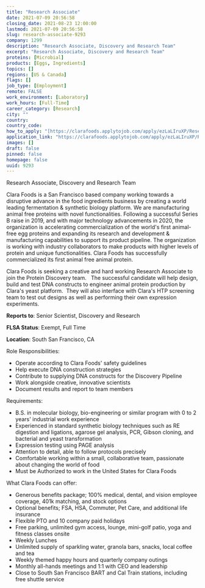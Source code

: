 ```yaml
---
title: "Research Associate"
date: 2021-07-09 20:56:58
closing_date: 2021-08-23 12:00:00
lastmod: 2021-07-09 20:56:58
slug: research-associate-9293
company: 1299
description: "Research Associate, Discovery and Research Team"
excerpt: "Research Associate, Discovery and Research Team"
proteins: [Microbial]
products: [Eggs, Ingredients]
topics: []
regions: [US & Canada]
flags: []
job_type: [Employment]
remote: FALSE
work_environment: [Laboratory]
work_hours: [Full-Time]
career_category: [Research]
city: ""
country: 
country_code: 
how_to_apply: "[https://clarafoods.applytojob.com/apply/ezLaLIruXP/Research-Associate-D...](https://clarafoods.applytojob.com/apply/ezLaLIruXP/Research-Associate-Discovery-And-Research?source=proteinreport)"
application_link: "https://clarafoods.applytojob.com/apply/ezLaLIruXP/Research-Associate-Discovery-And-Research?source=proteinreport"
images: []
draft: false
pinned: false
homepage: false
uuid: 9293
---
```

Research Associate, Discovery and Research Team

Clara Foods is a San Francisco based company working towards a
disruptive advance in the food ingredients business by creating a world
leading fermentation & synthetic biology platform. We are manufacturing
animal free proteins with novel functionalities. Following a successful
Series B raise in 2019, and with major technology advancements in 2020,
the organization is accelerating commercialization of the world\'s first
animal-free egg proteins and expanding its research and development &
manufacturing capabilities to support its product pipeline. The
organization is working with industry collaborators to make products
with higher levels of protein and unique functionalities. Clara Foods
has successfully commercialized its first animal free animal protein.

Clara Foods is seeking a creative and hard working Research Associate to
join the Protein Discovery team.   The successful candidate will help
design, build and test DNA constructs to engineer animal protein
production by Clara's yeast platform.  They will also interface with
Clara's HTP screening team to test out designs as well as performing
their own expression experiments.

**Reports to**: Senior Scientist, Discovery and Research

**FLSA Status**: Exempt, Full Time

**Location**: South San Francisco, CA

Role Responsibilities:

-   Operate according to Clara Foods' safety guidelines
-   Help execute DNA construction strategies 
-   Contribute to supplying DNA constructs for the Discovery Pipeline
-   Work alongside creative, innovative scientists
-   Document results and report to team members

Requirements:

-   B.S. in molecular biology, bio-engineering or similar program with 0
    to 2 years' industrial work experience
-   Experienced in standard synthetic biology techniques such as RE
    digestion and ligations, agarose gel analysis, PCR, Gibson cloning,
    and bacterial and yeast transformation
-   Expression testing using PAGE analysis
-   Attention to detail, able to follow protocols precisely
-   Comfortable working within a small, collaborative team, passionate
    about changing the world of food
-   Must be Authorized to work in the United States for Clara Foods

What Clara Foods can offer:

-   Generous benefits package; 100% medical, dental, and vision employee
    coverage, 401k matching, and stock options
-   Optional benefits; FSA, HSA, Commuter, Pet Care, and additional life
    insurance
-   Flexible PTO and 10 company paid holidays
-   Free parking, unlimited gym access, lounge, mini-golf patio, yoga
    and fitness classes onsite
-   Weekly Lunches
-   Unlimited supply of sparkling water, granola bars, snacks, local
    coffee and tea
-   Weekly themed happy hours and quarterly company outings
-   Monthly all-hands meetings and 1:1 with CEO and leadership
-   Close to South San Francisco BART and Cal Train stations, including
    free shuttle service
